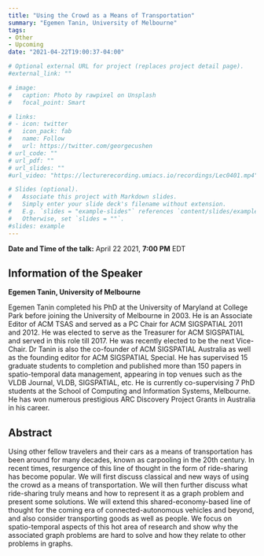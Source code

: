 ```yaml
---
title: "Using the Crowd as a Means of Transportation"
summary: "Egemen Tanin, University of Melbourne" 
tags:
- Other
- Upcoming
date: "2021-04-22T19:00:37-04:00"

# Optional external URL for project (replaces project detail page).
#external_link: ""

# image:
#   caption: Photo by rawpixel on Unsplash
#   focal_point: Smart

# links:
# - icon: twitter
#   icon_pack: fab
#   name: Follow
#   url: https://twitter.com/georgecushen
# url_code: ""
# url_pdf: ""
# url_slides: ""
#url_video: "https://lecturerecording.umiacs.io/recordings/Lec0401.mp4"

# Slides (optional).
#   Associate this project with Markdown slides.
#   Simply enter your slide deck's filename without extension.
#   E.g. `slides = "example-slides"` references `content/slides/example-slides.md`.
#   Otherwise, set `slides = ""`.
#slides: example
---
```

**Date and Time of the talk:** April 22 2021, **7:00 PM** EDT

## Information of the Speaker 
**Egemen Tanin, University of Melbourne** 

Egemen Tanin completed his PhD at the University of Maryland at
College Park before joining the University of Melbourne in 2003. He is
an Associate Editor of ACM TSAS and served as a PC Chair for ACM
SIGSPATIAL 2011 and 2012. He was elected to serve as the Treasurer for
ACM SIGSPATIAL and served in this role till 2017. He was recently
elected to be the next Vice-Chair. Dr Tanin is also the co-founder of
ACM SIGSPATIAL Australia as well as the founding editor for ACM
SIGSPATIAL Special. He has supervised 15 graduate students to completion
and published more than 150 papers in spatio-temporal data management,
appearing in top venues such as the VLDB Journal, VLDB, SIGSPATIAL, etc.
He is currently co-supervising 7 PhD students at the School of Computing
and Information Systems, Melbourne. He has won numerous prestigious ARC
Discovery Project Grants in Australia in his career.

## Abstract
Using other fellow travelers and their cars as a means of
transportation has been around for many decades, known as carpooling
in the 20th century. In recent times, resurgence of this line of thought in the
form of ride-sharing has become popular. We will first discuss
classical and new ways of using the crowd as a means of transportation. We will
then further discuss what ride-sharing truly means and how to represent
it as a graph problem and present some solutions. We will extend this
shared-economy-based line of thought for the coming era of
connected-autonomous vehicles and beyond, and also consider transporting
goods as well as people. We focus on spatio-temporal aspects of this
hot area of research and show why the associated graph problems are
hard to solve and how they relate to other problems in graphs.